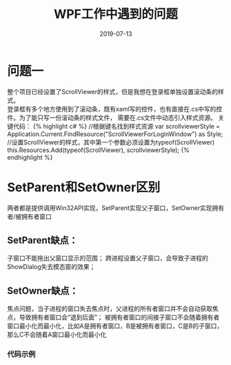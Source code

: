 ﻿---
layout: post
title:  "WPF工作中遇到的问题"
date:   2019-07-13 
categories: jekyll update
---
# 问题一
整个项目已经设置了ScrollViewer的样式，但是我想在登录框单独设置滚动条的样式。<br>
登录框有多个地方使用到了滚动条，既有xaml写的控件，也有直接在.cs中写的控件。为了能只写一份滚动条的样式文件，
需要在.cs文件中动态引入样式资源。
关键代码：
{% highlight c# %}
//根据键名找到样式资源
var scrollviewerStyle = Application.Current.FindResource("ScrollViewerForLoginWindow") as Style;
//设置ScrollViewer的样式，其中第一个参数必须设置为typeof(ScrollViewer)
this.Resources.Add(typeof(ScrollViewer), scrollviewerStyle);
{% endhighlight %}
# SetParent和SetOwner区别
两者都是提供调用Win32API实现，SetParent实现父子窗口，SetOwner实现拥有者/被拥有者窗口
## SetParent缺点：
子窗口不能拖出父窗口显示的范围；
跨进程设置父子窗口，会导致子进程的ShowDialog失去模态窗的效果；
## SetOwner缺点：
焦点问题，当子进程的窗口失去焦点时，父进程的所有者窗口并不会自动获取焦点，导致拥有者窗口会“退到后面”；
被拥有者窗口的间接子窗口不会随着拥有者窗口最小化而最小化，比如A是拥有者窗口，B是被拥有者窗口，C是B的子窗口，
那么C不会随着A窗口最小化而最小化
### 代码示例


